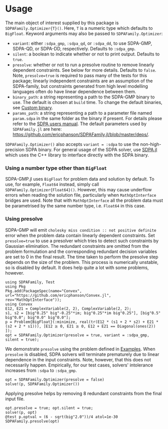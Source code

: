 # Usage

The main object of interest supplied by this package is `SDPAFamily.Optimizer{T}()`. Here, `T` is a numeric type which defaults to `BigFloat`. Keyword arguments may also be passed to `SDPAFamily.Optimizer`:

* `variant`: either `:sdpa_gmp`, `:sdpa_qd`, or `:sdpa_dd`, to use SDPA-GMP, SDPA-QD, or SDPA-DD, respectively. Defaults to `:sdpa_gmp`.
* `silent`: a boolean to indicate whether or not to print output. Defaults to `true`.
* `presolve`: whether or not to run a presolve routine to remove linearly dependent constraints. See below for more details. Defaults to `false`. Note, `presolve=true` is required to pass many of the tests for this package; linearly independent constraints are an assumption of the SDPA-family, but constraints generated from high level modelling languages often do have linear dependence between them.
* `binary_path`: a string representing a path to the SDPA-GMP binary to use. The default is chosen at `build` time. To change the default binaries, see [Custom binary](@ref).
* `params_path`: a string representing a path to a parameter file named `param.sdpa` in the same folder as the binary if present. For details please refer to the [SDPA users manual](https://sourceforge.net/projects/sdpa/files/sdpa/sdpa.7.1.1.manual.20080618.pdf). The default parameters used by `SDPAFamily.jl` are here: <https://github.com/ericphanson/SDPAFamily.jl/blob/master/deps/>.

`SDPAFamily.Optimizer()` also accepts `variant = :sdpa` to use the non-high-precision SDPA binary. For general usage of the SDPA solver, use [SDPA.jl](https://github.com/JuliaOpt/SDPA.jl) which uses the C++ library to interface directly with the SDPA binary.

### Using a number type other than `BigFloat`

SDPA-GMP.jl uses `BigFloat` for problem data and solution by default. To use, for example, `Float64` instead, simply call `SDPAFamily.Optimizer{Float64}()`. However, this may cause underflow errors when reading the solution file, particularly when `MathOptInterface` bridges are used. Note that with `MathOptInterface` all the problem data must be parametrised by the same number type, i.e. `Float64` in this case.

### Using presolve

SDPA-GMP will emit `cholesky miss condition :: not positive definite` error when the problem data contain linearly dependent constraints. Set `presolve=true` to use a presolver which tries to detect such constraints by Gaussian elimination. The redundant constraints are omitted from the problem formulation and the corresponding redundant decision variables are set to 0 in the final result. The time taken to perform the presolve step depends on the size of the problem. This process is numerically unstable, so is disabled by default. It does help quite a lot with some problems, however. 

```@setup convexquantum
using SDPAFamily, Test
using Pkg
Pkg.add(PackageSpec(name="Convex", url="https://github.com/ericphanson/Convex.jl", rev="MathOptInterface"));
using Convex
E12, E21 = ComplexVariable(2, 2), ComplexVariable(2, 2);
s1, s2 = [big"0.25" big"-0.25"*im; big"0.25"*im big"0.25"], [big"0.5" big"0.0"; big"0.0" big"0.0"];
p = Problem{BigFloat}(:minimize, real(tr(E12 * (s1 + 2 * s2) + E21 * (s2 + 2 * s1))), [E12 ⪰ 0, E21 ⪰ 0, E12 + E21 == Diagonal(ones(2)) ]);
opt = SDPAFamily.Optimizer(presolve = true, variant = :sdpa_gmp, silent = true);

```
We demonstrate `presolve` using the problem defined in [Examples](@ref). When `presolve` is disabled, SDPA solvers will terminate prematurely due to linear dependence in the input constraints. Note, however, that this does not necessarily happen. Empirically, for our test cases, solvers' intolerance increases from `:sdpa` to `:sdpa_gmp`.
```@repl convexquantum
opt = SDPAFamily.Optimizer(presolve = false)
solve!(p, SDPAFamily.Optimizer())
```
Applying presolve helps by removing 8 redundant constraints from the final input file.
```@repl convexquantum
opt.presolve = true; opt.silent = true;
solve!(p, opt)
@test p.optval ≈ (6 - sqrt(big"2.0"))/4 atol=1e-30
SDPAFamily.presolve(opt)
```